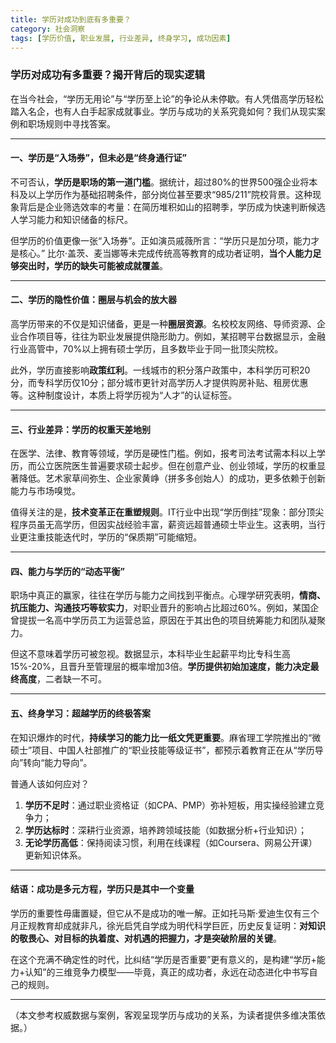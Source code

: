 ```yaml
---
title: 学历对成功到底有多重要？
category: 社会洞察
tags: [学历价值, 职业发展, 行业差异, 终身学习, 成功因素]
---
```

### 学历对成功有多重要？揭开背后的现实逻辑

在当今社会，“学历无用论”与“学历至上论”的争论从未停歇。有人凭借高学历轻松踏入名企，也有人白手起家成就事业。学历与成功的关系究竟如何？我们从现实案例和职场规则中寻找答案。

---

#### 一、学历是“入场券”，但未必是“终身通行证”  
不可否认，**学历是职场的第一道门槛**。据统计，超过80%的世界500强企业将本科及以上学历作为基础招聘条件，部分岗位甚至要求“985/211”院校背景。这种现象背后是企业筛选效率的考量：在简历堆积如山的招聘季，学历成为快速判断候选人学习能力和知识储备的标尺。  

但学历的价值更像一张“入场券”。正如演员戚薇所言：“学历只是加分项，能力才是核心。” 比尔·盖茨、麦当娜等未完成传统高等教育的成功者证明，**当个人能力足够突出时，学历的缺失可能被成就覆盖**。  

---

#### 二、学历的隐性价值：圈层与机会的放大器  
高学历带来的不仅是知识储备，更是一种**圈层资源**。名校校友网络、导师资源、企业合作项目等，往往为职业发展提供隐形助力。例如，某招聘平台数据显示，金融行业高管中，70%以上拥有硕士学历，且多数毕业于同一批顶尖院校。  

此外，学历直接影响**政策红利**。一线城市的积分落户政策中，本科学历可积20分，而专科学历仅10分；部分城市更针对高学历人才提供购房补贴、租房优惠等。这种制度设计，本质上将学历视为“人才”的认证标签。  

---

#### 三、行业差异：学历的权重天差地别  
在医学、法律、教育等领域，学历是硬性门槛。例如，报考司法考试需本科以上学历，而公立医院医生普遍要求硕士起步。但在创意产业、创业领域，学历的权重显著降低。艺术家草间弥生、企业家黄峥（拼多多创始人）的成功，更多依赖于创新能力与市场嗅觉。  

值得关注的是，**技术变革正在重塑规则**。IT行业中出现“学历倒挂”现象：部分顶尖程序员虽无高学历，但因实战经验丰富，薪资远超普通硕士毕业生。这表明，当行业更注重技能迭代时，学历的“保质期”可能缩短。  

---

#### 四、能力与学历的“动态平衡”  
职场中真正的赢家，往往在学历与能力之间找到平衡点。心理学研究表明，**情商、抗压能力、沟通技巧等软实力**，对职业晋升的影响占比超过60%。例如，某国企曾提拔一名高中学历员工为运营总监，原因在于其出色的项目统筹能力和团队凝聚力。  

但这不意味着学历可被忽视。数据显示，本科毕业生起薪平均比专科生高15%-20%，且晋升至管理层的概率增加3倍。**学历提供初始加速度，能力决定最终高度**，二者缺一不可。  

---

#### 五、终身学习：超越学历的终极答案  
在知识爆炸的时代，**持续学习的能力比一纸文凭更重要**。麻省理工学院推出的“微硕士”项目、中国人社部推广的“职业技能等级证书”，都预示着教育正在从“学历导向”转向“能力导向”。  

普通人该如何应对？  
1. **学历不足时**：通过职业资格证（如CPA、PMP）弥补短板，用实操经验建立竞争力；  
2. **学历达标时**：深耕行业资源，培养跨领域技能（如数据分析+行业知识）；  
3. **无论学历高低**：保持阅读习惯，利用在线课程（如Coursera、网易公开课）更新知识体系。  

---

#### 结语：成功是多元方程，学历只是其中一个变量  
学历的重要性毋庸置疑，但它从不是成功的唯一解。正如托马斯·爱迪生仅有三个月正规教育却成就非凡，徐光启凭自学成为明代科学巨匠，历史反复证明：**对知识的敬畏心、对目标的执着度、对机遇的把握力，才是突破阶层的关键**。  

在这个充满不确定性的时代，比纠结“学历是否重要”更有意义的，是构建“学历+能力+认知”的三维竞争力模型——毕竟，真正的成功者，永远在动态进化中书写自己的规则。  

---  
（本文参考权威数据与案例，客观呈现学历与成功的关系，为读者提供多维决策依据。）